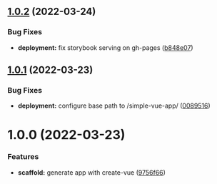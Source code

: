 ## [1.0.2](https://github.com/Zecat/simple-vue-app/compare/v1.0.1...v1.0.2) (2022-03-24)

### Bug Fixes

- **deployment:** fix storybook serving on gh-pages ([b848e07](https://github.com/Zecat/simple-vue-app/commit/b848e07bf6dbd6e8343dbd8100cab6d2fb020058))

## [1.0.1](https://github.com/Zecat/simple-vue-app/compare/v1.0.0...v1.0.1) (2022-03-23)

### Bug Fixes

- **deployment:** configure base path to /simple-vue-app/ ([0089516](https://github.com/Zecat/simple-vue-app/commit/00895168f0e8537a56c9fc61adbaba40adf6c59b))

# 1.0.0 (2022-03-23)

### Features

- **scaffold:** generate app with create-vue ([9756f66](https://github.com/Zecat/simple-vue-app/commit/9756f66e1e60449efebbf97d0ce8478a14d0ca11))
